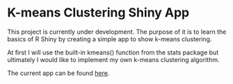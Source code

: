 # K-means Clustering Shiny App

This project is currently under development. The purpose of it is to learn the basics of R Shiny by creating a simple app to show k-means clustering.

At first I will use the built-in kmeans() function from the stats package but ultimately I would like to implement my own k-means clustering algorithm. 

The current app can be found [here](https://tyler-hill-90.shinyapps.io/shiny-k-means-clustering/).